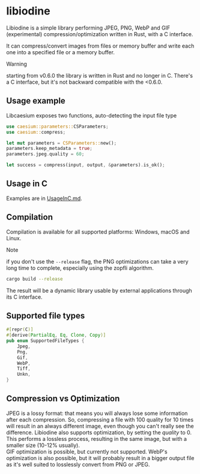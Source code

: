 # libiodine

Libiodine is a simple library performing JPEG, PNG, WebP and GIF (experimental) compression/optimization written in
Rust, with a C interface.

It can compress/convert images from files or memory buffer and write each one into a specified file or a memory buffer.

> [!WARNING]
> starting from v0.6.0 the library is written in Rust and no longer in C. There's a C interface, but it's not backward
> compatible with the <0.6.0.

## Usage example

Libcaesium exposes two functions, auto-detecting the input file type

```Rust
use caesium::parameters::CSParameters;
use caesium::compress;

let mut parameters = CSParameters::new();
parameters.keep_metadata = true;
parameters.jpeg.quality = 60;

let success = compress(input, output, &parameters).is_ok();
```

## Usage in C

Examples are in [UsageInC.md](UsageInC.md).

## Compilation

Compilation is available for all supported platforms: Windows, macOS and Linux.

> [!NOTE]
> if you don't use the `--release` flag, the PNG optimizations can take a very long time to complete, especially
> using the zopfli algorithm.
>

```bash
cargo build --release
```

The result will be a dynamic library usable by external applications through its C interface.

## Supported file types

```rust
#[repr(C)]
#[derive(PartialEq, Eq, Clone, Copy)]
pub enum SupportedFileTypes {
    Jpeg,
    Png,
    Gif,
    WebP,
    Tiff,
    Unkn,
}
```

## Compression vs Optimization

JPEG is a lossy format: that means you will always lose some information after each compression. So, compressing a file
with 100 quality for 10 times will result in an always different image, even though you can't really see the difference.
Libiodine also supports optimization, by setting the _quality_ to 0. This performs a lossless process, resulting in the
same image, but with a smaller size (10-12% usually).  
GIF optimization is possible, but currently not supported.
WebP's optimization is also possible, but it will probably result in a bigger output file as it's well suited to
losslessly convert from PNG or JPEG.
